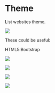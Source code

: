 # Theme

List websites theme.


![](list-theme.gif)

These could be useful:

HTML5 Bootstrap


![](http://visuallightbox.com/content/data/upload/2019/02/boot-template-1.jpg)


![](https://papayajuice.io/wp-content/uploads/2018/10/website-demo.jpg)


![](https://cdn.athemes.com/wp-content/uploads/Nuovo-Digital-Marketing-SEO-Agency-WordPress-Theme.jpg)


![](https://d1r27dnp1fh4g5.cloudfront.net/img/pages/fe-thumb/university-900x600_d40a6db93a38f3a444de0fc3fa3c62da.jpg)
